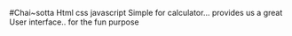 #Chai~sotta
Html css javascript 
Simple for calculator...
provides us a great User interface..
for the fun purpose
